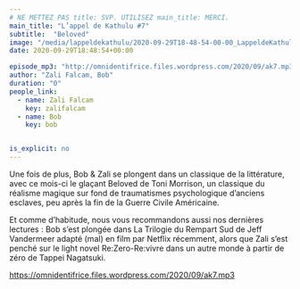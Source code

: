 ```yaml
---
# NE METTEZ PAS title: SVP. UTILISEZ main_title: MERCI.
main_title: "L’appel de Kathulu #7"
subtitle:  "Beloved"
image: "/media/lappeldekathulu/2020-09-29T18-48-54-00-00_LappeldeKathulu7.jpg"
date: 2020-09-29T18:48:54+00:00

episode_mp3: "http://omnidentifrice.files.wordpress.com/2020/09/ak7.mp3"
author: "Zali Falcam, Bob"
duration: "0"
people_link: 
  - name: Zali Falcam
    key: zalifalcam
  - name: Bob
    key: bob


is_explicit: no
---
```


<PodcastHeader/>

<!-- ECRIRE LA DESCRIPTION DE L'EPISODE SOUS CETTE LIGNE -->

<p>Une fois de plus, Bob &amp; Zali se plongent dans un classique de la littérature, avec ce mois-ci le glaçant&nbsp;Beloved de Toni Morrison, un classique du réalisme magique sur fond de traumatismes psychologique d’anciens esclaves, peu après la fin de la Guerre Civile Américaine.</p>



<p>Et comme d’habitude, nous vous recommandons aussi nos dernières lectures :&nbsp;Bob s’est plongée dans La Trilogie du Rempart Sud&nbsp;de Jeff Vandermeer adapté (mal) en film par Netflix récemment, alors que Zali s’est penché sur le light novel&nbsp;Re:Zero-Re:vivre dans un autre monde à partir de zéro de Tappei Nagatsuki.</p>



 
<a href="https://omnidentifrice.files.wordpress.com/2020/09/ak7.mp3" rel="nofollow">https://omnidentifrice.files.wordpress.com/2020/09/ak7.mp3</a>
 


